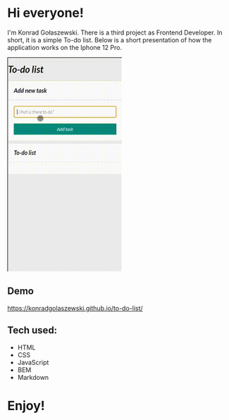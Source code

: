 # Hi everyone!

I'm Konrad Gołaszewski. There is a third project as Frontend Developer. In short, it is a simple To-do list.
Below is a short presentation of how the application works on the Iphone 12 Pro.

![website gif](https://raw.githubusercontent.com/KonradGolaszewski/to-do-list/master/images/to-do-list-demo.gif)

## Demo

https://konradgolaszewski.github.io/to-do-list/

## Tech used:
- HTML
- CSS
- JavaScript
- BEM
- Markdown

# Enjoy!
